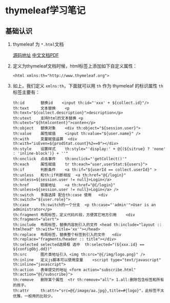 thymeleaf学习笔记
=================

## 基础认识

1. thymeleaf 为 ```*.html```文档

	[源码地址](https://github.com/thymeleaf)
	[中文文档PDF](thymeleaf/thymeleaf_3.0.5_zh_guide.pdf)

2. 定义为thymeleaf文档时候，html标签上添加如下自定义属性：

	```
	<html xmlns:th="http://www.thymeleaf.org">
	```

3. 如上，我们定义 ```xmlns:th```，下面就可以用 ```th``` 作为 thymeleaf 的标识属性 ```th``` 标签主要有：

	```
	th:id		替换id	<input th:id="'xxx' + ${collect.id}"/>
	th:text		文本替换	<p th:text="${collect.description}">description</p>
	th:utext	支持html的文本替换	<p th:utext="${htmlcontent}">conten</p>
	th:object	替换对象	<div th:object="${session.user}">
	th:value	属性赋值	<input th:value="${user.name}" />
	th:with		变量赋值运算	<div th:with="isEven=${prodStat.count}%2==0"></div>
	th:style	设置样式	th:style="'display:' + @{(${sitrue} ? 'none' : 'inline-block')} + ''"
	th:onclick	点击事件	th:onclick="'getCollect()'"
	th:each		属性赋值	tr th:each="user,userStat:${users}">
	th:if		判断条件	<a th:if="${userId == collect.userId}" >
	th:unless	和th:if判断相反	<a th:href="@{/login}" th:unless=${session.user != null}>Login</a>
	th:href		链接地址	<a th:href="@{/login}" th:unless=${session.user != null}>Login</a> />
	th:switch	多路选择 配合th:case 使用	<div th:switch="${user.role}">
	th:case		th:switch的一个分支	<p th:case="'admin'">User is an administrator</p>
	th:fragment	布局标签，定义代码片段，方便其它地方引用	<div th:fragment="alert">
	th:include	布局标签，替换内容到引入的文件	<head th:include="layout :: htmlhead" th:with="title='xx'"></head>
	th:replace	布局标签，替换整个标签到引入的文件	<div th:replace="fragments/header :: title"></div>
	th:selected	selected选择框 选中	th:selected="(${xxx.id} == ${configObj.dd})"
	th:src		图片类地址引入	<img th:src="@{/img/logo.png}" />
	th:inline	定义js脚本可以使用变量	<script type="text/javascript" th:inline="javascript">
	th:action	表单提交的地址	<form action="subscribe.html" th:action="@{/subscribe}">
	th:remove	删除某个属性	<tr th:remove="all"> 1.all:删除包含标签和所有的孩子。
	th:attr		th:attr="src=@{/image/aa.jpg},title=#{logo}"，此标签不太优雅，一般用的比较少。
	```
